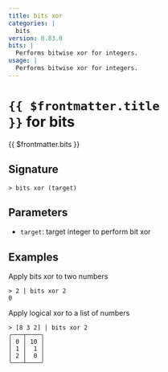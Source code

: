 ```yaml
---
title: bits xor
categories: |
  bits
version: 0.83.0
bits: |
  Performs bitwise xor for integers.
usage: |
  Performs bitwise xor for integers.
---
```


# <code>{{ $frontmatter.title }}</code> for bits

<div class='command-title'>{{ $frontmatter.bits }}</div>

## Signature

```> bits xor (target)```

## Parameters

 -  `target`: target integer to perform bit xor

## Examples

Apply bits xor to two numbers
```shell
> 2 | bits xor 2
0
```

Apply logical xor to a list of numbers
```shell
> [8 3 2] | bits xor 2
╭───┬────╮
│ 0 │ 10 │
│ 1 │  1 │
│ 2 │  0 │
╰───┴────╯

```
